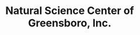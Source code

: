 ---
layout: repo
title: "Natural Science Center of Greensboro, Inc."
id: 4936
permalink: repos/4936/
---